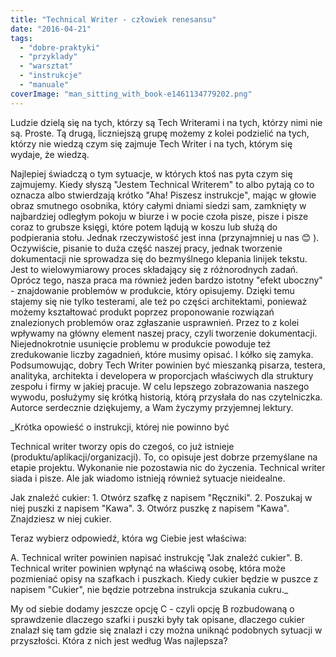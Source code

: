 ```yaml
---
title: "Technical Writer - człowiek renesansu"
date: "2016-04-21"
tags:
  - "dobre-praktyki"
  - "przyklady"
  - "warsztat"
  - "instrukcje"
  - "manuale"
coverImage: "man_sitting_with_book-e1461134779202.png"
---
```


Ludzie dzielą się na tych, którzy są Tech Writerami i na tych, którzy nimi nie
są. Proste. Tą drugą, liczniejszą grupę możemy z kolei podzielić na tych, którzy
nie wiedzą czym się zajmuje Tech Writer i na tych, którym się wydaje, że wiedzą.

Najlepiej świadczą o tym sytuacje, w których ktoś nas pyta czym się zajmujemy.
Kiedy słyszą "Jestem Technical Writerem" to albo pytają co to oznacza albo
stwierdzają krótko "Aha! Piszesz instrukcje", mając w głowie obraz smutnego
osobnika, który całymi dniami siedzi sam, zamknięty w najbardziej odległym
pokoju w biurze i w pocie czoła pisze, pisze i pisze coraz to grubsze księgi,
które potem lądują w koszu lub służą do podpierania stołu. Jednak rzeczywistość
jest inna (przynajmniej u nas 😊 ). Oczywiście, pisanie to duża część naszej
pracy, jednak tworzenie dokumentacji nie sprowadza się do bezmyślnego klepania
linijek tekstu. Jest to wielowymiarowy proces składający się z różnorodnych
zadań. Oprócz tego, nasza praca ma również jeden bardzo istotny "efekt
uboczny" - znajdowanie problemów w produkcie, który opisujemy. Dzięki temu
stajemy się nie tylko testerami, ale też po części architektami, ponieważ możemy
kształtować produkt poprzez proponowanie rozwiązań znalezionych problemów oraz
zgłaszanie usprawnień. Przez to z kolei wpływamy na główny element naszej pracy,
czyli tworzenie dokumentacji. Niejednokrotnie usunięcie problemu w produkcie
powoduje też zredukowanie liczby zagadnień, które musimy opisać. I kółko się
zamyka. Podsumowując, dobry Tech Writer powinien być mieszanką pisarza, testera,
analityka, architekta i developera w proporcjach właściwych dla struktury
zespołu i firmy w jakiej pracuje. W celu lepszego zobrazowania naszego wywodu,
posłużymy się krótką historią, którą przysłała do nas czytelniczka. Autorce
serdecznie dziękujemy, a Wam życzymy przyjemnej lektury.

\_Krótka opowieść o instrukcji, której nie powinno być

Technical writer tworzy opis do czegoś, co już istnieje
(produktu/aplikacji/organizacji). To, co opisuje jest dobrze przemyślane na
etapie projektu. Wykonanie nie pozostawia nic do życzenia. Technical writer
siada i pisze. Ale jak wiadomo istnieją również sytuacje nieidealne.

Jak znaleźć cukier: 1. Otwórz szafkę z napisem "Ręczniki". 2. Poszukaj w niej
puszki z napisem "Kawa". 3. Otwórz puszkę z napisem "Kawa". Znajdziesz w niej
cukier.

Teraz wybierz odpowiedź, która wg Ciebie jest właściwa:

A. Technical writer powinien napisać instrukcję "Jak znaleźć cukier". B.
Technical writer powinien wpłynąć na właściwą osobę, która może pozmieniać opisy
na szafkach i puszkach. Kiedy cukier będzie w puszce z napisem "Cukier", nie
będzie potrzebna instrukcja szukania cukru.\_

My od siebie dodamy jeszcze opcję C - czyli opcję B rozbudowaną o sprawdzenie
dlaczego szafki i puszki były tak opisane, dlaczego cukier znalazł się tam gdzie
się znalazł i czy można uniknąć podobnych sytuacji w przyszłości. Która z nich
jest według Was najlepsza?

